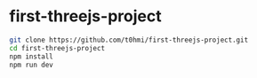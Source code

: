 # first-threejs-project

```bash
git clone https://github.com/t0hmi/first-threejs-project.git
cd first-threejs-project
npm install
npm run dev
```
